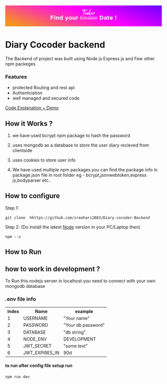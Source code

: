 ![bg](https://raw.githubusercontent.com/Ann-T-George/tinkerhub_co_coder/main/pics/bg.png)

# **Diary Cocoder backend**

The Backend of project was built using Node js Express js and Few other npm packeges

### Features

- protected Routing and rest api
- Authentciation
- well managed and secured code

[Code Explanation + Demo](https://www.loom.com/share/13db4ac724dc4180a3177cb1a72a9c6b)

## How it Works ?

1. we have used bcrypt npm package to hash the password

2. uses mongodb as a database to store the user diary recieved from clientside

3. uses cookies to store user info

4. We have used multiple npm packages you can find the package info in package.json file in root folder
   eg - bcrypt,jsonwebtoken,express js,bodyparser etc..

## How to configure

Step 1:

```
git clone  hhttps://github.com/sreehari2003/Diary-cocoder-Backend

```

Step 2: (Do install the latest [Node](https://nodejs.dev/) version in your PC/Laptop then)

```
npm --v
```

## How to Run

## how to work in development ?

   <p>To Run this nodejs server in localhost you need to connect with your own mongodb database</p> 
<h3> .env file info  </h3>
<table>
 <tr>
  <th>index</th>
  <th>Name</th>
  <th>example</th>
 </tr>
 <tr>
     <td>1</td>
     <td>USERNAME</td>
     <td>"Your name"</td>
 </tr>
 <tr>
     <td>2</td>
     <td>PASSWORD</td>
     <td>"Your db password"</td>
 </tr>
 <tr>
     <td>3</td>
     <td>DATABASE</td>
     <td>"db string"</td>
 </tr>
 <tr>
     <td>4</td>
     <td>NODE_ENV</td>
     <td>DEVELOPMENT</td>
 </tr>
 <tr>
     <td>5</td>
     <td>JWT_SECRET</td>
     <td>"some text"</td>
 </tr>
 <tr>
     <td>6</td>
     <td>JWT_EXPIRES_IN</td>
     <td>90d</td>
 </tr>
</table>

<h4>to run after config file setup run</h4>

```
npm run dev
```
